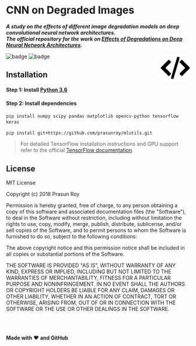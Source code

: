 # CNN on Degraded Images
***A study on the effects of different image degradation models on deep convolutional neural network architectures.*** <br />
***The official repository for the work on [Effects of Degradations on Deep Neural Network Architectures](https://arxiv.org/abs/1807.10108).***

<img align='right' height='80' src='https://github.com/prasunroy/hello-world/blob/master/assets/logo.png' />

![badge](https://github.com/prasunroy/cnn-on-degraded-images/blob/master/assets/badge_1.svg)
![badge](https://github.com/prasunroy/cnn-on-degraded-images/blob/master/assets/badge_2.svg)

## Installation
#### Step 1: Install [Python 3.6](https://www.python.org/downloads)
#### Step 2: Install dependencies
```
pip install numpy scipy pandas matplotlib opencv-python tensorflow keras
```
```
pip install git+https://github.com/prasunroy/mlutils.git
```
>For detailed TensorFlow installation instructions and GPU support refer to the official [TensorFlow documentation](https://www.tensorflow.org/install).

## License
MIT License

Copyright (c) 2018 Prasun Roy

Permission is hereby granted, free of charge, to any person obtaining a copy of this software and associated documentation files (the "Software"), to deal in the Software without restriction, including without limitation the rights to use, copy, modify, merge, publish, distribute, sublicense, and/or sell copies of the Software, and to permit persons to whom the Software is furnished to do so, subject to the following conditions:

The above copyright notice and this permission notice shall be included in all copies or substantial portions of the Software.

THE SOFTWARE IS PROVIDED "AS IS", WITHOUT WARRANTY OF ANY KIND, EXPRESS OR IMPLIED, INCLUDING BUT NOT LIMITED TO THE WARRANTIES OF MERCHANTABILITY, FITNESS FOR A PARTICULAR PURPOSE AND NONINFRINGEMENT. IN NO EVENT SHALL THE AUTHORS OR COPYRIGHT HOLDERS BE LIABLE FOR ANY CLAIM, DAMAGES OR OTHER LIABILITY, WHETHER IN AN ACTION OF CONTRACT, TORT OR OTHERWISE, ARISING FROM, OUT OF OR IN CONNECTION WITH THE SOFTWARE OR THE USE OR OTHER DEALINGS IN THE SOFTWARE.

<br />
<br />

**Made with** :heart: **and GitHub**
